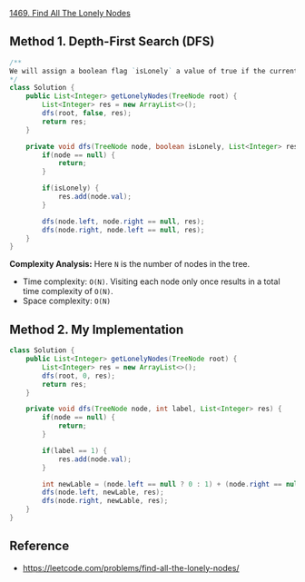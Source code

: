 [1469. Find All The Lonely Nodes](https://leetcode.com/problems/find-all-the-lonely-nodes/description/)


## Method 1. Depth-First Search (DFS)
```java
/**
We will assign a boolean flag `isLonely` a value of true if the current node has no siblings, and false if it does.
*/
class Solution {
    public List<Integer> getLonelyNodes(TreeNode root) {
        List<Integer> res = new ArrayList<>();
        dfs(root, false, res);
        return res;
    }

    private void dfs(TreeNode node, boolean isLonely, List<Integer> res) {
        if(node == null) {
            return;
        }

        if(isLonely) {
            res.add(node.val);
        }

        dfs(node.left, node.right == null, res);
        dfs(node.right, node.left == null, res);
    }
}
```
**Complexity Analysis:** Here `N` is the number of nodes in the tree.
* Time complexity: `O(N)`. Visiting each node only once results in a total time complexity of `O(N)`.
* Space complexity: `O(N)`


## Method 2. My Implementation 
```java
class Solution {
    public List<Integer> getLonelyNodes(TreeNode root) {
        List<Integer> res = new ArrayList<>();
        dfs(root, 0, res);
        return res;
    }

    private void dfs(TreeNode node, int label, List<Integer> res) {
        if(node == null) {
            return;
        }

        if(label == 1) {
            res.add(node.val);
        }

        int newLable = (node.left == null ? 0 : 1) + (node.right == null ? 0 : 1);
        dfs(node.left, newLable, res);
        dfs(node.right, newLable, res);
    }
}
```


## Reference
* https://leetcode.com/problems/find-all-the-lonely-nodes/